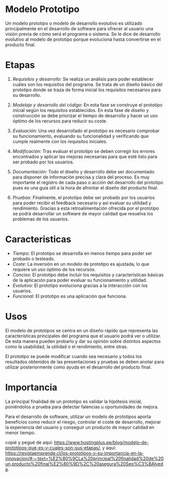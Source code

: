 # Modelo Prototipo
Un modelo prototipo o modelo de desarrollo evolutivo es utilizado principalmente en el desarrollo de software para ofrecer al usuario una visión previa de cómo será el programa o sistema. Se le dice de desarrollo evolutivo al modelo de prototipo porque evoluciona hasta convertirse en el producto final.

# Etapas
1. *Requisitos y desarrollo:*
  Se realiza un análisis para poder establecer cuáles son los requisitos del programa. Se trata de un diseño básico del prototipo donde se traza de forma inicial los requisitos necesarios para su desarrollo.

2. *Modelaje y desarrollo del código:*
  En esta fase se construye el prototipo inicial según los requisitos establecidos. En esta fase de diseño y construcción se debe priorizar el tiempo de desarrollo y hacer un uso óptimo de los recursos para reducir su coste.

3. *Evaluación:*
  Una vez desarrollado el prototipo es necesario comprobar su funcionamiento, evaluando su funcionalidad y verificando que cumple realmente con los requisitos iniciales.

4. *Modificación:*
  Tras evaluar el prototipo se deben corregir los errores encontrados y aplicar las mejoras necesarias para que esté listo para ser probado por los usuarios.

5. *Documentación:*
  Todo el diseño y desarrollo debe ser documentado para disponer de información precisa y clara del proceso. Es muy importante el registro de cada paso o acción del desarrollo del prototipo pues es una guía útil a la hora de afrontar el diseño del producto final.

6. *Pruebas:*
  Finalmente, el prototipo debe ser probado por los usuarios para poder recibir el feedback necesario y así evaluar su utilidad y rendimiento. Gracias a esta retroalimentación ofrecida por el prototipo se podrá desarrollar un software de mayor calidad que resuelva los problemas de los usuarios.

# Caracteristicas
- *Tiempo:* El prototipo se desarrolla en menos tiempo para poder ser probado o testeado.
- *Coste:* La inversión en un modelo de prototipo es ajustada, lo que requiere un uso óptimo de los recursos.
- *Conciso:* El prototipo debe incluir los requisitos y características básicas de la aplicación para poder evaluar su funcionamiento y utilidad.
- *Evolutivo:* El prototipo evoluciona gracias a la interacción con los usuarios.
- *Funcional:* El prototipo es una aplicación que funciona.

# Usos
El modelo de prototipos se centra en un diseño rápido que representa las características principales del programa que el usuario podrá ver o utilizar. De esta manera pueden probarlo y dar su opinión sobre distintos aspectos como la usabilidad, la utilidad o el rendimiento, entre otras.

El prototipo se puede modificar cuando sea necesario y todos los resultados obtenidos de las presentaciones y pruebas se deben anotar para utilizar posteriormente como ayuda en el desarrollo del producto final.

# Importancia
La principal finalidad de un prototipo es validar la hipótesis inicial, poniéndolos a prueba para detectar falencias u oportunidades de mejora. 

Para el desarrollo de software, utilizar un modelo de prototipos aporta beneficios como reducir el riesgo, controlar el coste de desarrollo, mejorar la experiencia del usuario y conseguir un producto de mayor calidad en menor tiempo.

copié y pegué de aquí: https://www.hostingplus.pe/blog/modelo-de-prototipos-que-es-y-cuales-son-sus-etapas/, y aquí: https://revistaemprende.cl/los-prototipos-y-su-importancia-en-la-innovacion/#:~:text=%E2%80%9CLa%20principal%20finalidad%20de%20un,producto%20final%E2%80%9D%2C%20asegura%20Sep%C3%BAlveda.